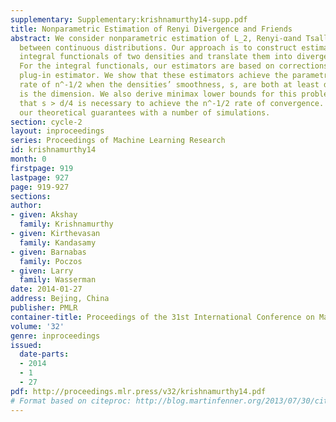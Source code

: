 ```yaml
---
supplementary: Supplementary:krishnamurthy14-supp.pdf
title: Nonparametric Estimation of Renyi Divergence and Friends
abstract: We consider nonparametric estimation of L_2, Renyi-αand Tsallis-αdivergences
  between continuous distributions. Our approach is to construct estimators for particular
  integral functionals of two densities and translate them into divergence estimators.
  For the integral functionals, our estimators are based on corrections of a preliminary
  plug-in estimator. We show that these estimators achieve the parametric convergence
  rate of n^-1/2 when the densities’ smoothness, s, are both at least d/4 where d
  is the dimension. We also derive minimax lower bounds for this problem which confirm
  that s > d/4 is necessary to achieve the n^-1/2 rate of convergence. We validate
  our theoretical guarantees with a number of simulations.
section: cycle-2
layout: inproceedings
series: Proceedings of Machine Learning Research
id: krishnamurthy14
month: 0
firstpage: 919
lastpage: 927
page: 919-927
sections: 
author:
- given: Akshay
  family: Krishnamurthy
- given: Kirthevasan
  family: Kandasamy
- given: Barnabas
  family: Poczos
- given: Larry
  family: Wasserman
date: 2014-01-27
address: Bejing, China
publisher: PMLR
container-title: Proceedings of the 31st International Conference on Machine Learning
volume: '32'
genre: inproceedings
issued:
  date-parts:
  - 2014
  - 1
  - 27
pdf: http://proceedings.mlr.press/v32/krishnamurthy14.pdf
# Format based on citeproc: http://blog.martinfenner.org/2013/07/30/citeproc-yaml-for-bibliographies/
---
```

